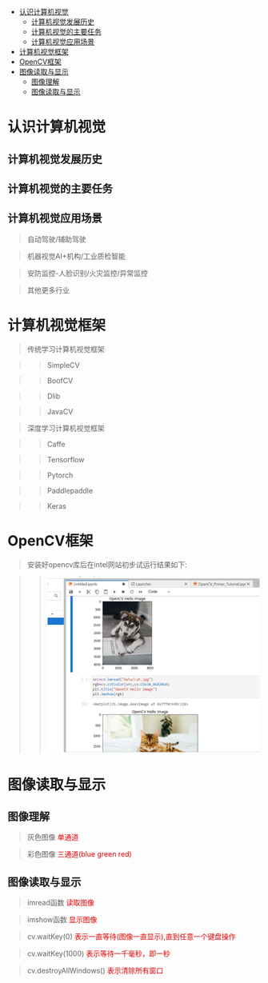 - [认识计算机视觉](#认识计算机视觉)
  - [计算机视觉发展历史](#计算机视觉发展历史)
  - [计算机视觉的主要任务](#计算机视觉的主要任务)
  - [计算机视觉应用场景](#计算机视觉应用场景)
- [计算机视觉框架](#计算机视觉框架)
- [OpenCV框架](#opencv框架)
- [图像读取与显示](#图像读取与显示)
  - [图像理解](#图像理解)
  - [图像读取与显示](#图像读取与显示-1)

# 认识计算机视觉

## 计算机视觉发展历史

## 计算机视觉的主要任务

## 计算机视觉应用场景

> 自动驾驶/辅助驾驶

> 机器视觉AI+机构/工业质检智能

> 安防监控-人脸识别/火灾监控/异常监控

> 其他更多行业

# 计算机视觉框架

>传统学习计算机视觉框架

>>SimpleCV

>>BoofCV

>>Dlib

>>JavaCV

>深度学习计算机视觉框架

>>Caffe

>>Tensorflow

>>Pytorch

>>Paddlepaddle

>>Keras

# OpenCV框架

>安装好opencv库后在intel网站初步试运行结果如下:

>>![结果](result.png)

# 图像读取与显示

## 图像理解

>灰色图像  <font color="#dd0000">单通道</font><br />

>彩色图像  <font color="#dd0000">三通道(blue green red)</font><br />

## 图像读取与显示

>imread函数 <font color="#dd0000">读取图像</font><br />


>imshow函数 <font color="#dd0000">显示图像</font><br />


>cv.waitKey(0) <font color="#dd0000">表示一直等待(图像一直显示),直到任意一个键盘操作</font><br />


>cv.waitKey(1000) <font color="#dd0000">表示等待一千毫秒，即一秒</font><br />


>cv.destroyAllWindows() <font color="#dd0000">表示清除所有窗口</font><br />




